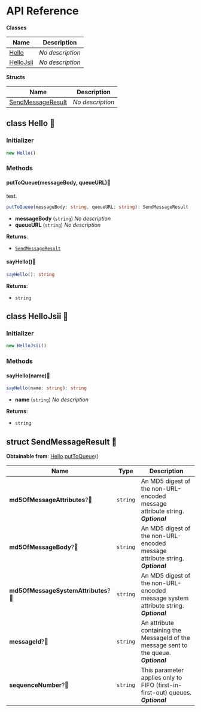 # API Reference

**Classes**

Name|Description
----|-----------
[Hello](#jsii-playground-hello)|*No description*
[HelloJsii](#jsii-playground-hellojsii)|*No description*


**Structs**

Name|Description
----|-----------
[SendMessageResult](#jsii-playground-sendmessageresult)|*No description*



## class Hello 🔹 <a id="jsii-playground-hello"></a>




### Initializer




```ts
new Hello()
```



### Methods


#### putToQueue(messageBody, queueURL)🔹 <a id="jsii-playground-hello-puttoqueue"></a>

test.

```ts
putToQueue(messageBody: string, queueURL: string): SendMessageResult
```

* **messageBody** (<code>string</code>)  *No description*
* **queueURL** (<code>string</code>)  *No description*

__Returns__:
* <code>[SendMessageResult](#jsii-playground-sendmessageresult)</code>

#### sayHello()🔹 <a id="jsii-playground-hello-sayhello"></a>



```ts
sayHello(): string
```


__Returns__:
* <code>string</code>



## class HelloJsii 🔹 <a id="jsii-playground-hellojsii"></a>




### Initializer




```ts
new HelloJsii()
```



### Methods


#### sayHello(name)🔹 <a id="jsii-playground-hellojsii-sayhello"></a>



```ts
sayHello(name: string): string
```

* **name** (<code>string</code>)  *No description*

__Returns__:
* <code>string</code>



## struct SendMessageResult 🔹 <a id="jsii-playground-sendmessageresult"></a>

__Obtainable from__: [Hello](#jsii-playground-hello).[putToQueue](#jsii-playground-hello#jsii-playground-hello-puttoqueue)()





Name | Type | Description 
-----|------|-------------
**md5OfMessageAttributes**?🔹 | <code>string</code> | An MD5 digest of the non-URL-encoded message attribute string.<br/>__*Optional*__
**md5OfMessageBody**?🔹 | <code>string</code> | An MD5 digest of the non-URL-encoded message attribute string.<br/>__*Optional*__
**md5OfMessageSystemAttributes**?🔹 | <code>string</code> | An MD5 digest of the non-URL-encoded message system attribute string.<br/>__*Optional*__
**messageId**?🔹 | <code>string</code> | An attribute containing the MessageId of the message sent to the queue.<br/>__*Optional*__
**sequenceNumber**?🔹 | <code>string</code> | This parameter applies only to FIFO (first-in-first-out) queues.<br/>__*Optional*__



